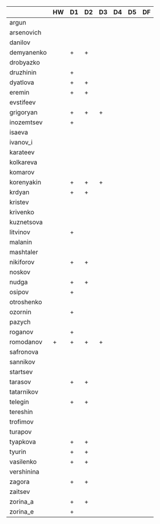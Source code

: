 |              | HW| D1 | D2 | D3 | D4 | D5 | DF |
|--------------|---|----|----|----|----|----|----|
|     argun    |   |    |    |    |    |    |    |
|  arsenovich  |   |    |    |    |    |    |    |
|    danilov   |   |    |    |    |    |    |    |
|  demyanenko  |   |  + |  + |    |    |    |    |
|   drobyazko  |   |    |    |    |    |    |    |
|   druzhinin  |   |  + |    |    |    |    |    |
|   dyatlova   |   |  + |  + |    |    |    |    |
|    eremin    |   |  + |  + |    |    |    |    |
|   evstifeev  |   |    |    |    |    |    |    |
|   grigoryan  |   |  + |  + |  + |    |    |    |
|  inozemtsev  |   |  + |    |    |    |    |    |
|    isaeva    |   |    |    |    |    |    |    |
|   ivanov_i   |   |    |    |    |    |    |    |
|   karateev   |   |    |    |    |    |    |    |
|   kolkareva  |   |    |    |    |    |    |    |
|    komarov   |   |    |    |    |    |    |    |
|  korenyakin  |   |  + |  + |  + |    |    |    |
|    krdyan    |   |  + |  + |    |    |    |    |
|    kristev   |   |    |    |    |    |    |    |
|   krivenko   |   |    |    |    |    |    |    |
|  kuznetsova  |   |    |    |    |    |    |    |
|   litvinov   |   |  + |    |    |    |    |    |
|    malanin   |   |    |    |    |    |    |    |
|   mashtaler  |   |    |    |    |    |    |    |
|   nikiforov  |   |  + |  + |    |    |    |    |
|    noskov    |   |    |    |    |    |    |    |
|     nudga    |   |  + |  + |    |    |    |    |
|    osipov    |   |  + |    |    |    |    |    |
|  otroshenko  |   |    |    |    |    |    |    |
|    ozornin   |   |  + |    |    |    |    |    |
|    pazych    |   |    |    |    |    |    |    |
|    roganov   |   |  + |    |    |    |    |    |
|   romodanov  | + |  + |  + |  + |    |    |    |
|   safronova  |   |    |    |    |    |    |    |
|   sannikov   |   |    |    |    |    |    |    |
|   startsev   |   |    |    |    |    |    |    |
|    tarasov   |   |  + |  + |    |    |    |    |
|  tatarnikov  |   |    |    |    |    |    |    |
|    telegin   |   |  + |  + |    |    |    |    |
|   tereshin   |   |    |    |    |    |    |    |
|   trofimov   |   |    |    |    |    |    |    |
|    turapov   |   |    |    |    |    |    |    |
|   tyapkova   |   |  + |  + |    |    |    |    |
|    tyurin    |   |  + |  + |    |    |    |    |
|   vasilenko  |   |  + |  + |    |    |    |    |
|  vershinina  |   |    |    |    |    |    |    |
|    zagora    |   |  + |  + |    |    |    |    |
|    zaitsev   |   |    |    |    |    |    |    |
|   zorina_a   |   |  + |  + |    |    |    |    |
|   zorina_e   |   |  + |    |    |    |    |    |
